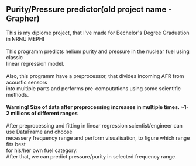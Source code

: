## Purity/Pressure predictor(old project name - Grapher)

This is my diplome project, that I've made for Bechelor's Degree Graduation in NRNU MEPHI </br></br>
This programm predicts helium purity and pressure in the nuclear fuel using classic </br> 
linear regression model. </br></br>
Also, this programm have a preprocessor, that divides incoming AFR from acoustic sensors</br>
into multiple parts and performs pre-computations using some scientific methods.</br>
</br>
<b>Warning! Size of data after preprocessing increases in multiple times. ~1-2 millions of different ranges</b></br></br>
After preprocessing and fitting in linear regression scientist/engineer can use DataFrame and choose </br>
necessery frequency range and perform visualisation, to figure which range fits best </br>
for his/her own fuel category. </br>
After that, we can predict pressure/purity in selected frequency range.</br></br>
